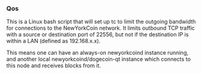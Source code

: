 ### Qos ###

This is a Linux bash script that will set up tc to limit the outgoing bandwidth for connections to the NewYorkCoin network. It limits outbound TCP traffic with a source or destination port of 22556, but not if the destination IP is within a LAN (defined as 192.168.x.x).

This means one can have an always-on newyorkcoind instance running, and another local newyorkcoind/dogecoin-qt instance which connects to this node and receives blocks from it.
